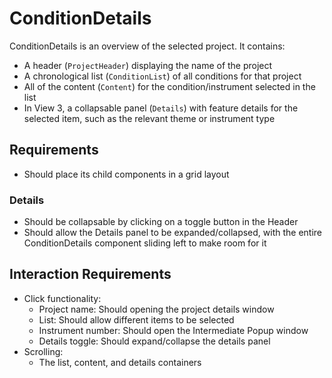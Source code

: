 # ConditionDetails

ConditionDetails is an overview of the selected project. It contains:

- A header (`ProjectHeader`) displaying the name of the project
- A chronological list (`ConditionList`) of all conditions for that project
- All of the content (`Content`) for the condition/instrument selected in the list
- In View 3, a collapsable panel (`Details`) with feature details for the selected item, such as the relevant theme or instrument type

## Requirements

- Should place its child components in a grid layout

### Details

- Should be collapsable by clicking on a toggle button in the Header
- Should allow the Details panel to be expanded/collapsed, with the entire ConditionDetails component sliding left to make room for it

## Interaction Requirements

- Click functionality:
  - Project name: Should opening the project details window
  - List: Should allow different items to be selected
  - Instrument number: Should open the Intermediate Popup window
  - Details toggle: Should expand/collapse the details panel
- Scrolling:
  - The list, content, and details containers
